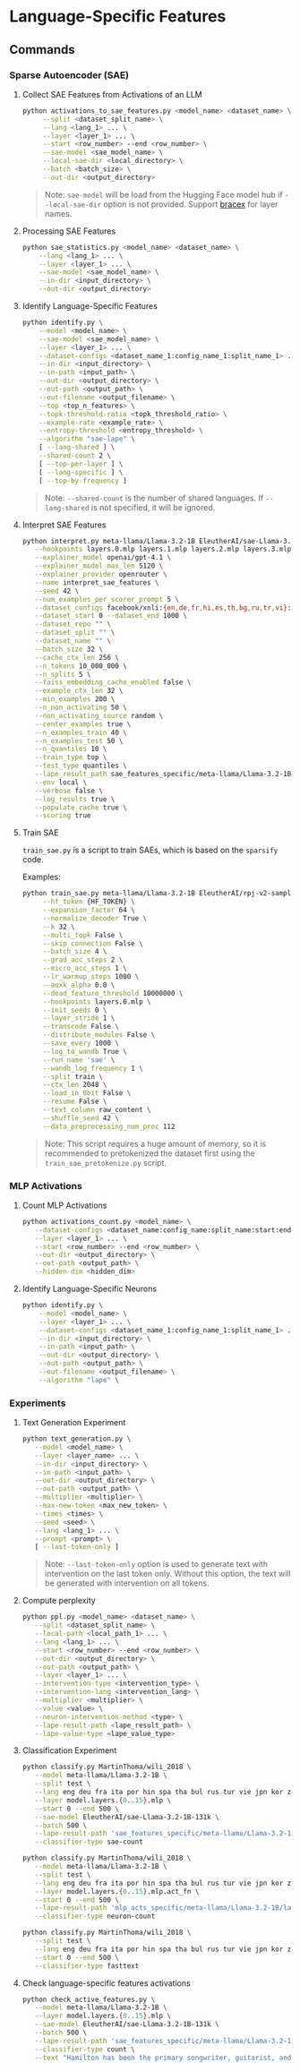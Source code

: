 # Language-Specific Features

## Commands

### Sparse Autoencoder (SAE)

1. Collect SAE Features from Activations of an LLM

   ```bash
   python activations_to_sae_features.py <model_name> <dataset_name> \
        --split <dataset_split_name> \
        --lang <lang_1> ... \
        --layer <layer_1> ... \
        --start <row_number> --end <row_number> \
        --sae-model <sae_model_name> \
        --local-sae-dir <local_directory> \
        --batch <batch_size> \
        --out-dir <output_directory>
   ```

   > Note:
   > `sae-model` will be load from the Hugging Face model hub if `--local-sae-dir` option is not provided.
   > Support [bracex](https://github.com/facelessuser/bracex) for layer names.

2. Processing SAE Features

   ```bash
   python sae_statistics.py <model_name> <dataset_name> \
       --lang <lang_1> ... \
       --layer <layer_1> ... \
       --sae-model <sae_model_name> \
       --in-dir <input_directory> \
       --out-dir <output_directory>
   ```

3. Identify Language-Specific Features

   ```bash
   python identify.py \
       --model <model_name> \
       --sae-model <sae_model_name> \
       --layer <layer_1> ... \
       --dataset-configs <dataset_name_1:config_name_1:split_name_1> ... \
       --in-dir <input_directory> \
       --in-path <input_path> \
       --out-dir <output_directory> \
       --out-path <output_path> \
       --out-filename <output_filename> \
       --top <top_n_features> \
       --topk-threshold-ratio <topk_threshold_ratio> \
       --example-rate <example_rate> \
       --entropy-threshold <entropy_threshold> \
       --algorithm "sae-lape" \
       [ --lang-shared ] \
       --shared-count 2 \
       [ --top-per-layer ] \
       [ --lang-specific ] \
       [ --top-by-frequency ]
   ```

   > Note: `--shared-count` is the number of shared languages. If `--lang-shared` is not specified, it will be ignored.

4. Interpret SAE Features

   ```bash
   python interpret.py meta-llama/Llama-3.2-1B EleutherAI/sae-Llama-3.2-1B-131k \
      --hookpoints layers.0.mlp layers.1.mlp layers.2.mlp layers.3.mlp layers.4.mlp layers.5.mlp layers.6.mlp layers.7.mlp layers.8.mlp layers.9.mlp layers.10.mlp layers.11.mlp layers.12.mlp layers.13.mlp layers.14.mlp layers.15.mlp \
      --explainer_model openai/gpt-4.1 \
      --explainer_model_max_len 5120 \
      --explainer_provider openrouter \
      --name interpret_sae_features \
      --seed 42 \
      --num_examples_per_scorer_prompt 5 \
      --dataset_configs facebook/xnli:{en,de,fr,hi,es,th,bg,ru,tr,vi}:train google-research-datasets/paws-x:{en,de,fr,es}:train openlanguagedata/flores_plus:{eng_Latn,deu_Latn,fra_Latn,ita_Latn,por_Latn,hin_Deva,spa_Latn,tha_Thai,bul_Cyrl,rus_Cyrl,tur_Latn,vie_Latn,jpn_Jpan,kor_Hang,cmn_Hans}:dev \
      --dataset_start 0 --dataset_end 1000 \
      --dataset_repo "" \
      --dataset_split "" \
      --dataset_name "" \
      --batch_size 32 \
      --cache_ctx_len 256 \
      --n_tokens 10_000_000 \
      --n_splits 5 \
      --faiss_embedding_cache_enabled false \
      --example_ctx_len 32 \
      --min_examples 200 \
      --n_non_activating 50 \
      --non_activating_source random \
      --center_examples true \
      --n_examples_train 40 \
      --n_examples_test 50 \
      --n_quantiles 10 \
      --train_type top \
      --test_type quantiles \
      --lape_result_path sae_features_specific/meta-llama/Llama-3.2-1B/EleutherAI/sae-Llama-3.2-1B-131k/lape_umap.pt \
      --env local \
      --verbose false \
      --log_results true \
      --populate_cache true \
      --scoring true
   ```

5. Train SAE

   `train_sae.py` is a script to train SAEs, which is based on the `sparsify` code.

   Examples:

   ```bash
   python train_sae.py meta-llama/Llama-3.2-1B EleutherAI/rpj-v2-sample \
        --hf_token {HF_TOKEN} \
        --expansion_factor 64 \
        --normalize_decoder True \
        --k 32 \
        --multi_topk False \
        --skip_connection False \
        --batch_size 4 \
        --grad_acc_steps 2 \
        --micro_acc_steps 1 \
        --lr_warmup_steps 1000 \
        --auxk_alpha 0.0 \
        --dead_feature_threshold 10000000 \
        --hookpoints layers.0.mlp \
        --init_seeds 0 \
        --layer_stride 1 \
        --transcode False \
        --distribute_modules False \
        --save_every 1000 \
        --log_to_wandb True \
        --run_name 'sae' \
        --wandb_log_frequency 1 \
        --split train \
        --ctx_len 2048 \
        --load_in_8bit False \
        --resume False \
        --text_column raw_content \
        --shuffle_seed 42 \
        --data_preprocessing_num_proc 112
   ```

   > Note: This script requires a huge amount of memory, so it is recommended to pretokenized the dataset first using the `train_sae_pretokenize.py` script.

### MLP Activations

1. Count MLP Activations

   ```bash
   python activations_count.py <model_name> \
      --dataset-configs <dataset_name:config_name:split_name:start:end> ... \
      --layer <layer_1> ... \
      --start <row_number> --end <row_number> \
      --out-dir <output_directory> \
      --out-path <output_path> \
      --hidden-dim <hidden_dim> 
   ```

2. Identify Language-Specific Neurons

   ```bash
   python identify.py \
       --model <model_name> \
       --layer <layer_1> ... \
       --dataset-configs <dataset_name_1:config_name_1:split_name_1> ... \
       --in-dir <input_directory> \
       --in-path <input_path> \
       --out-dir <output_directory> \
       --out-path <output_path> \
       --out-filename <output_filename> \
       --algorithm "lape" \
   ```

### Experiments

1. Text Generation Experiment

   ```bash
   python text_generation.py \
      --model <model_name> \
      --layer <layer_name> ... \
      --in-dir <input_directory> \
      --in-path <input_path> \
      --out-dir <output_directory> \
      --out-path <output_path> \
      --multiplier <multiplier> \
      --max-new-token <max_new_token> \
      --times <times> \
      --seed <seed> \
      --lang <lang_1> ... \
      --prompt <prompt> \
      [ --last-token-only ] 
   ```

   > Note:
   > `--last-token-only` option is used to generate text with intervention on the last token only. Without this option, the text will be generated with intervention on all tokens.

2. Compute perplexity

   ```bash
   python ppl.py <model_name> <dataset_name> \
      --split <dataset_split_name> \
      --local-path <local_path_1> ... \
      --lang <lang_1> ... \
      --start <row_number> --end <row_number> \
      --out-dir <output_directory> \
      --out-path <output_path> \
      --layer <layer_1> ... \
      --intervention-type <intervention_type> \
      --intervention-lang <intervention_lang> \
      --multiplier <multiplier> \
      --value <value> \
      --neuron-intervention-method <type> \
      --lape-result-path <lape_result_path> \
      --lape-value-type <lape_value_type>
   ```

3. Classification Experiment

   ```bash
   python classify.py MartinThoma/wili_2018 \
      --model meta-llama/Llama-3.2-1B \
      --split test \
      --lang eng deu fra ita por hin spa tha bul rus tur vie jpn kor zho \
      --layer model.layers.{0..15}.mlp \
      --start 0 --end 500 \
      --sae-model EleutherAI/sae-Llama-3.2-1B-131k \
      --batch 500 \
      --lape-result-path 'sae_features_specific/meta-llama/Llama-3.2-1B/EleutherAI/sae-Llama-3.2-1B-131k/lape_all.pt' \
      --classifier-type sae-count

   python classify.py MartinThoma/wili_2018 \
      --model meta-llama/Llama-3.2-1B \
      --split test \
      --lang eng deu fra ita por hin spa tha bul rus tur vie jpn kor zho \
      --layer model.layers.{0..15}.mlp.act_fn \
      --start 0 --end 500 \
      --lape-result-path 'mlp_acts_specific/meta-llama/Llama-3.2-1B/lape_neuron.pt' \
      --classifier-type neuron-count

   python classify.py MartinThoma/wili_2018 \
      --split test \
      --lang eng deu fra ita por hin spa tha bul rus tur vie jpn kor zho \
      --start 0 --end 500 \
      --classifier-type fasttext
   ```

4. Check language-specific features activations

   ```bash
   python check_active_features.py \
      --model meta-llama/Llama-3.2-1B \
      --layer model.layers.{0..15}.mlp \
      --sae-model EleutherAI/sae-Llama-3.2-1B-131k \
      --batch 500 \
      --lape-result-path 'sae_features_specific/meta-llama/Llama-3.2-1B/EleutherAI/sae-Llama-3.2-1B-131k/lape_all.pt' \
      --classifier-type count \
      --text "Hamilton has been the primary songwriter, guitarist, and vocalist for Brothers Past, as well as co-producer for all of their recorded releases." "Olga Alexandrowna Girja (russisch Ольга Александровна Гиря; * 4. Juni 1991 in Langepas) ist eine russische Schachspielerin und seit 2009 Großmeister der Frauen (WGM)."
   ```
